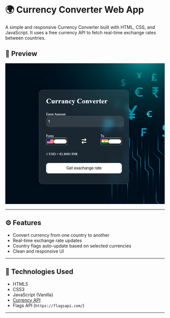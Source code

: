 # 🌍 Currency Converter Web App

A simple and responsive Currency Converter built with HTML, CSS, and JavaScript. It uses a free currency API to fetch real-time exchange rates between countries.





## 📸 Preview

![Currency Converter Screenshot](./Screenshot.png)

---

## ⚙️ Features

- Convert currency from one country to another
- Real-time exchange rate updates
- Country flags auto-update based on selected currencies
- Clean and responsive UI


---

## 🧰 Technologies Used

- HTML5
- CSS3
- JavaScript (Vanilla)
- [Currency API](https://latest.currency-api.pages.dev/v1/currencies/eur.json)
- Flags API (`https://flagsapi.com/`)

---
